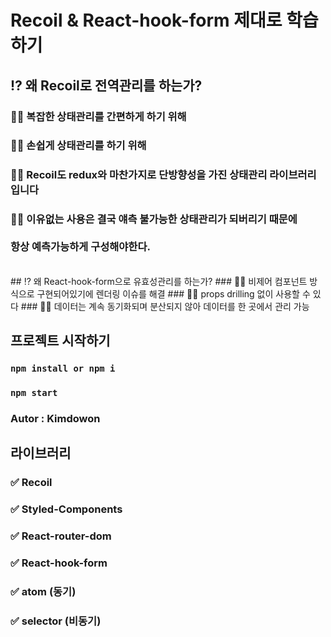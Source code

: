 # Recoil & React-hook-form 제대로 학습하기

## ⁉️ 왜 Recoil로 전역관리를 하는가?
### 👨‍💻 복잡한 상태관리를 간편하게 하기 위해
### 👨‍💻 손쉽게 상태관리를 하기 위해
### 👨‍💻 Recoil도 redux와 마찬가지로 단방향성을 가진 상태관리 라이브러리 입니다
### 👨‍💻 이유없는 사용은 결국 얘측 불가능한 상태관리가 되버리기 때문에 <br/><br/>항상 예측가능하게 구성해야한다.
<br/>
## ⁉️ 왜 React-hook-form으로 유효성관리를 하는가?
### 👨‍💻 비제어 컴포넌트 방식으로 구현되어있기에 렌더링 이슈를 해결
### 👨‍💻 props drilling 없이 사용할 수 있다
### 👨‍💻 데이터는 계속 동기화되며 분산되지 않아 데이터를 한 곳에서 관리 가능

## 프로젝트 시작하기
### `npm install or npm i`
### `npm start`

### Autor : Kimdowon

## 라이브러리

### ✅ Recoil
### ✅ Styled-Components
### ✅ React-router-dom
### ✅ React-hook-form

### ✅ atom (동기)
### ✅ selector (비동기)
